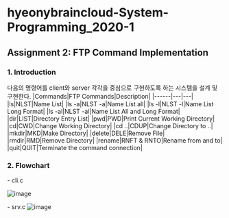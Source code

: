 # hyeonybraincloud-System-Programming_2020-1
## Assignment 2: FTP Command Implementation
### 1. Introduction
다음의 명령어를 client와 server 각각을 중심으로 구현하도록 하는 시스템을 설계 및 구현한다.
|Commands|FTP Commands|Description|
|------|---|---|
|ls|NLST|Name List|
|ls -a|NLST -a|Name List all|
|ls -l|NLST -l|Name List Long Format|
|ls -al|NLST -al|Name List All and Long Format|
|dir|LIST|Directory Entry List|
|pwd|PWD|Print Current Working Directory|
|cd|CWD|Change Working Directory|
|cd ..|CDUP|Change Directory to ..|
|mkdir|MKD|Make Directory|
|delete|DELE|Remove File|
|rmdir|RMD|Remove Directory|
|rename|RNFT & RNTO|Rename from and to|
|quit|QUIT|Terminate the command connection|

### 2. Flowchart
\- cli.c
 
![image](https://github.com/user-attachments/assets/6fbbb25c-5300-4046-a4be-16ee5c3d2beb)

\- srv.c
![image](https://github.com/user-attachments/assets/37a6516a-7d84-48a5-9810-717e2475170e)

